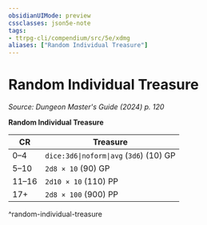 ```yaml
---
obsidianUIMode: preview
cssclasses: json5e-note
tags:
- ttrpg-cli/compendium/src/5e/xdmg
aliases: ["Random Individual Treasure"]
---
```

# Random Individual Treasure
*Source: Dungeon Master's Guide (2024) p. 120* 

**Random Individual Treasure**

| CR | Treasure |
|----|----------|
| 0–4 | `dice:3d6\|noform\|avg` (`3d6`) (10) GP |
| 5–10 | `2d8 × 10` (90) GP |
| 11–16 | `2d10 × 10` (110) PP |
| 17+ | `2d8 × 100` (900) PP |
^random-individual-treasure
